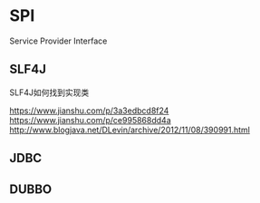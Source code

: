# SPI
Service Provider Interface

## SLF4J
SLF4J如何找到实现类

https://www.jianshu.com/p/3a3edbcd8f24
https://www.jianshu.com/p/ce995868dd4a
http://www.blogjava.net/DLevin/archive/2012/11/08/390991.html
## JDBC

## DUBBO
